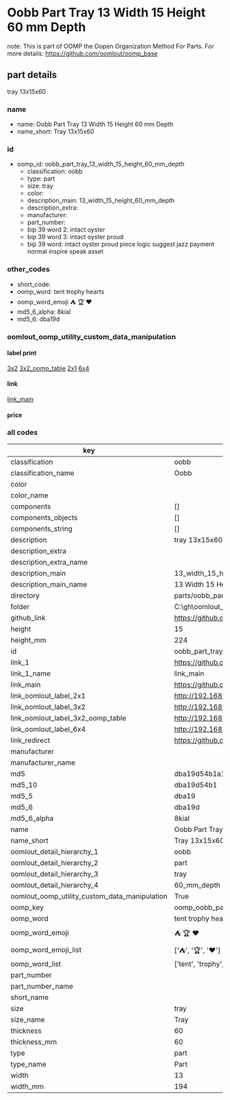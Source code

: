 # Oobb Part Tray 13 Width 15 Height 60 mm Depth  

note: This is part of OOMP the Oopen Organization Method For Parts. For more details: https://github.com/oomlout/oomp_base

##  part details
  



tray 13x15x60



### name
* name: Oobb Part Tray 13 Width 15 Height 60 mm Depth
* name_short: Tray 13x15x60 
### id
* oomp_id: oobb_part_tray_13_width_15_height_60_mm_depth
  * classification: oobb
  * type: part
  * size: tray
  * color: 
  * description_main: 13_width_15_height_60_mm_depth
  * description_extra: 
  * manufacturer: 
  * part_number: 
  * bip 39 word 2: intact oyster
  * bip 39 word 3: intact oyster proud
  * bip 39 word: intact oyster proud piece logic suggest jazz payment normal inspire speak asset

### other_codes
* short_code: 
* oomp_word: tent trophy hearts
* oomp_word_emoji :tent: :trophy: :hearts:
* md5_6_alpha: 8kial
* md5_6: dba19d






### oomlout_oomp_utility_custom_data_manipulation
#### label print
[3x2](http://192.168.1.245:1112/?label=oomp%208kial)
[3x2_oomp_table](http://192.168.1.108:1112/?label=oomp%208kial)
[2x1](http://192.168.1.242:1112/?label=oomp%208kial)
[6x4](http://192.168.1.55:1112/?label=oomp%208kial)    

#### link

[link_main](https://github.com/oomlout/oomlout_oobb_version_4_generated_parts/tree/main/navigation_oomp/oobb/part/tray/13_width_15_height_60_mm_depth/part)                              

#### price







### all codes 
| key | value |  
| --- | --- |  
| classification | oobb |  
| classification_name | Oobb |  
| color |  |  
| color_name |  |  
| components | [] |  
| components_objects | [] |  
| components_string | [] |  
| description | tray 13x15x60 |  
| description_extra |  |  
| description_extra_name |  |  
| description_main | 13_width_15_height_60_mm_depth |  
| description_main_name | 13 Width 15 Height 60 mm Depth |  
| directory | parts/oobb_part_tray_13_width_15_height_60_mm_depth |  
| folder | C:\gh\oomlout_oobb_version_4_generated_parts\parts\oobb_part_tray_13_width_15_height_60_mm_depth |  
| github_link | https://github.com/oomlout/oomlout_oomp_part_src/tree/main/parts/oobb_part_tray_13_width_15_height_60_mm_depth |  
| height | 15 |  
| height_mm | 224 |  
| id | oobb_part_tray_13_width_15_height_60_mm_depth |  
| link_1 | https://github.com/oomlout/oomlout_oobb_version_4_generated_parts/tree/main/navigation_oomp/oobb/part/tray/13_width_15_height_60_mm_depth/part |  
| link_1_name | link_main |  
| link_main | https://github.com/oomlout/oomlout_oobb_version_4_generated_parts/tree/main/navigation_oomp/oobb/part/tray/13_width_15_height_60_mm_depth/part |  
| link_oomlout_label_2x1 | http://192.168.1.242:1112/?label=oomp%208kial |  
| link_oomlout_label_3x2 | http://192.168.1.245:1112/?label=oomp%208kial |  
| link_oomlout_label_3x2_oomp_table | http://192.168.1.108:1112/?label=oomp%208kial |  
| link_oomlout_label_6x4 | http://192.168.1.55:1112/?label=oomp%208kial |  
| link_redirect | https://github.com/oomlout/oomlout_oobb_version_4_generated_parts/tree/main/parts/oobb_tray_13_15_60 |  
| manufacturer |  |  
| manufacturer_name |  |  
| md5 | dba19d54b1a1aeef63c1ca4759a79bac |  
| md5_10 | dba19d54b1 |  
| md5_5 | dba19 |  
| md5_6 | dba19d |  
| md5_6_alpha | 8kial |  
| name | Oobb Part Tray 13 Width 15 Height 60 mm Depth |  
| name_short | Tray 13x15x60  |  
| oomlout_detail_hierarchy_1 | oobb |  
| oomlout_detail_hierarchy_2 | part |  
| oomlout_detail_hierarchy_3 | tray |  
| oomlout_detail_hierarchy_4 | 60_mm_depth |  
| oomlout_oomp_utility_custom_data_manipulation | True |  
| oomp_key | oomp_oobb_part_tray_13_width_15_height_60_mm_depth |  
| oomp_word | tent trophy hearts |  
| oomp_word_emoji | :tent: :trophy: :hearts: |  
| oomp_word_emoji_list | [':tent:', ':trophy:', ':hearts:'] |  
| oomp_word_list | ['tent', 'trophy', 'hearts'] |  
| part_number |  |  
| part_number_name |  |  
| short_name |  |  
| size | tray |  
| size_name | Tray |  
| thickness | 60 |  
| thickness_mm | 60 |  
| type | part |  
| type_name | Part |  
| width | 13 |  
| width_mm | 194 |  
